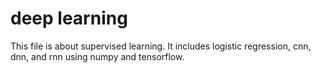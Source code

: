 # deep learning
This file is about supervised learning. It includes logistic regression, cnn, dnn, and rnn using numpy and tensorflow.

